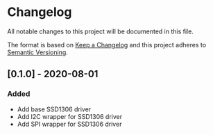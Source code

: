 # Changelog
All notable changes to this project will be documented in this file.

The format is based on [Keep a Changelog](https://keepachangelog.com/en/1.0.0/)
and this project adheres to [Semantic Versioning](https://semver.org/spec/v2.0.0.html).

## [0.1.0] - 2020-08-01

### Added

- Add base SSD1306 driver
- Add I2C wrapper for SSD1306 driver
- Add SPI wrapper for SSD1306 driver

